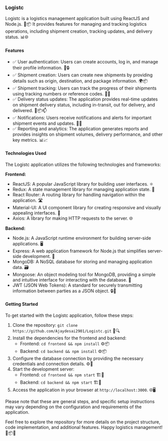 ### Logistc

Logistc is a logistics management application built using ReactJS and Node.js. 🚚📦 It provides features for managing and tracking logistics operations, including shipment creation, tracking updates, and delivery status. 📊🌐

#### Features

- ✅ User authentication: Users can create accounts, log in, and manage their profile information. 👥🔒
- ✅ Shipment creation: Users can create new shipments by providing details such as origin, destination, and package information. 🌍📦
- ✅ Shipment tracking: Users can track the progress of their shipments using tracking numbers or reference codes. 🔄📮
- ✅ Delivery status updates: The application provides real-time updates on shipment delivery status, including in-transit, out for delivery, and delivered. 📢📦📫
- ✅ Notifications: Users receive notifications and alerts for important shipment events and updates. 🔔📩
- ✅ Reporting and analytics: The application generates reports and provides insights on shipment volumes, delivery performance, and other key metrics. 📊📈

#### Technologies Used

The Logistc application utilizes the following technologies and frameworks:

**Frontend:**

- ReactJS: A popular JavaScript library for building user interfaces. ⚛️
- Redux: A state management library for managing application state. 🔄
- React Router: A routing library for handling navigation within the application. 🛣️
- Material-UI: A UI component library for creating responsive and visually appealing interfaces. 🎨
- Axios: A library for making HTTP requests to the server. 🌐

**Backend:**

- Node.js: A JavaScript runtime environment for building server-side applications. 🖥️
- Express: A web application framework for Node.js that simplifies server-side development. 🚀
- MongoDB: A NoSQL database for storing and managing application data. 🗃️
- Mongoose: An object modeling tool for MongoDB, providing a simple and intuitive interface for interacting with the database. 🍃
- JWT (JSON Web Tokens): A standard for securely transmitting information between parties as a JSON object. 🔒🔑

#### Getting Started

To get started with the Logistc application, follow these steps:

1. Clone the repository: `git clone https://github.com/Ajaydesai2901/Logistc.git` 🔄🔍
2. Install the dependencies for the frontend and backend:
   - Frontend: `cd frontend && npm install` ⚙️📦
   - Backend: `cd backend && npm install` ⚙️📦
3. Configure the database connection by providing the necessary credentials and connection details. ⚙️🔧
4. Start the development server:
   - Frontend: `cd frontend && npm start` 🏗️🚀
   - Backend: `cd backend && npm start` 🏗️🚀
5. Access the application in your browser at `http://localhost:3000`. 🌐🖥️

Please note that these are general steps, and specific setup instructions may vary depending on the configuration and requirements of the application.

Feel free to explore the repository for more details on the project structure, code implementation, and additional features. Happy logistics management! 🚀📦😄
